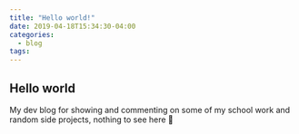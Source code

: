 ```yaml
---
title: "Hello world!"
date: 2019-04-18T15:34:30-04:00
categories:
  - blog
tags:
---
```


## Hello world

My dev blog for showing and commenting on some of my school work and random side projects, nothing to see here 👀
